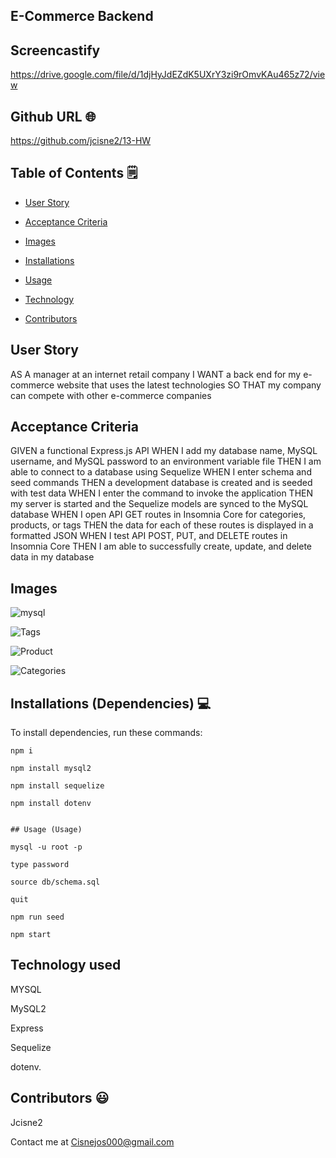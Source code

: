 ## E-Commerce Backend

## Screencastify

https://drive.google.com/file/d/1djHyJdEZdK5UXrY3zi9rOmvKAu465z72/view

## Github URL 🌐
https://github.com/jcisne2/13-HW

## Table of Contents 🗒

* [User Story](#User-Story)

* [Acceptance Criteria](#Acceptance-Criteria)

* [Images](#images)

* [Installations](#dependencies)

* [Usage](#Usage)

* [Technology](#Technology)

* [Contributors](#contributors)

## User Story

AS A manager at an internet retail company
I WANT a back end for my e-commerce website that uses the latest technologies
SO THAT my company can compete with other e-commerce companies

## Acceptance Criteria

GIVEN a functional Express.js API
WHEN I add my database name, MySQL username, and MySQL password to an environment variable file
THEN I am able to connect to a database using Sequelize
WHEN I enter schema and seed commands
THEN a development database is created and is seeded with test data
WHEN I enter the command to invoke the application
THEN my server is started and the Sequelize models are synced to the MySQL database
WHEN I open API GET routes in Insomnia Core for categories, products, or tags
THEN the data for each of these routes is displayed in a formatted JSON
WHEN I test API POST, PUT, and DELETE routes in Insomnia Core
THEN I am able to successfully create, update, and delete data in my database

## Images

![mysql](https://user-images.githubusercontent.com/108189023/193993012-9acf2b04-0bcc-4cb6-8a3d-eed3581e5945.png)

![Tags](https://user-images.githubusercontent.com/108189023/193993022-98df9c8d-372a-4fae-a1a5-e72272c7f678.png)

![Product](https://user-images.githubusercontent.com/108189023/193993032-f3254612-234a-48d1-a4a9-6beafb3cdf6c.png)

![Categories](https://user-images.githubusercontent.com/108189023/193993042-843f2a7d-c4d1-4268-8375-e1273e71556c.png)

## Installations (Dependencies) 💻

To install dependencies, run these commands:

```
npm i

npm install mysql2

npm install sequelize

npm install dotenv


## Usage (Usage)

mysql -u root -p

type password

source db/schema.sql

quit

npm run seed

npm start

```

## Technology used

MYSQL

MySQL2 

Express

Sequelize 

dotenv.

## Contributors 😃

Jcisne2

Contact me at Cisnejos000@gmail.com
